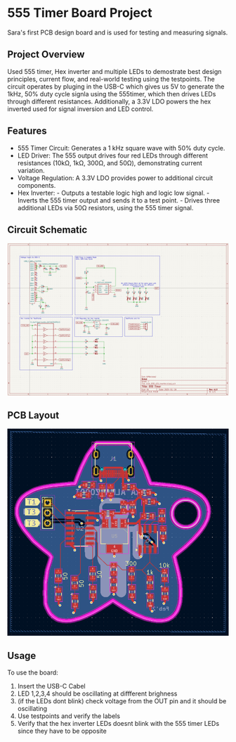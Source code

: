 # 555 Timer Board Project
Sara's first PCB design board and is used for testing and measuring signals.

## Project Overview
Used 555 timer, Hex inverter and multiple LEDs to demostrate best design principles, current flow, and real-world testing using the testpoints. The circuit operates by pluging in the USB-C which gives us 5V to generate the 1kHz, 50% duty cycle signla using the 555timer, which then drives LEDs through different resistances. Additionally, a 3.3V LDO powers the hex inverted used for signal inversion and LED control.

## Features
- 555 Timer Circuit: Generates a 1 kHz square wave with 50% duty cycle.
- LED Driver: The 555 output drives four red LEDs through different resistances (10kΩ, 1kΩ, 300Ω, and 50Ω), demonstrating current variation.
- Voltage Regulation: A 3.3V LDO provides power to additional circuit components.
- Hex Inverter: - Outputs a testable logic high and logic low signal.
                - Inverts the 555 timer output and sends it to a test point.
                - Drives three additional LEDs via 50Ω resistors, using the 555 timer signal.

## Circuit Schematic
![Circuit Schematc](./Images/Schematic.png)

## PCB Layout
![PCB Layout](./Images/Layout.png)

## Usage
To use the board:
1. Insert the USB-C Cabel
2. LED 1,2,3,4 should be oscillating at diffferent brighness
3. (if the LEDs dont blink) check voltage from the OUT pin and it should be oscillating
4. Use testpoints and verify the labels
5. Verify that the hex inverter LEDs doesnt blink with the 555 timer LEDs since they have to be opposite
